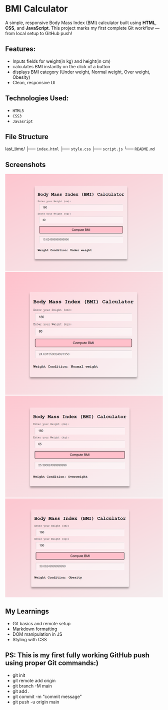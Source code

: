 # BMI Calculator

A simple, responsive Body Mass Index (BMI) calculator built using **HTML**, **CSS**, and **JavaScript**. This project marks my first complete Git workflow — from local setup to GitHub push!

## Features:
- Inputs fields for weight(in kg) and height(in cm)
- calculates BMI instantly on the click of a button
- displays BMI category (Under weight, Normal weight, Over weight, Obesity)
- Clean, responsive UI

## Technologies Used:
- `HTML5`
- `CSS3`
- `Javasript`

## File Structure
last_time/
├── `index.html`
├── `style.css`
├── `script.js`
└── `README.md`

## Screenshots
![under_weight](image-1.png)
![normal_weight](image.png)
![overweight](image-3.png)
![obesity](image-2.png)

## My Learnings
- Git basics and remote setup 
- Markdown formatting 
- DOM manipulation in JS 
- Styling with CSS

## PS: This is my first fully working GitHub push using proper Git commands:)
- git init
- git remote add origin
- git branch -M main
- git add .
- git commit -m "commit message"
- git push -u origin main